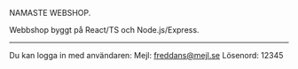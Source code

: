 NAMASTE WEBSHOP.

Webbshop byggt på React/TS och Node.js/Express.

----------------------------------------------

Du kan logga in med användaren: 
Mejl: freddans@mejl.se
Lösenord: 12345